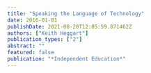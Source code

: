 ```yaml
---
title: "Speaking the Language of Technology"
date: 2016-01-01
publishDate: 2021-08-20T12:05:59.871462Z
authors: ["Keith Heggart"]
publication_types: ["2"]
abstract: ""
featured: false
publication: "*Independent Education*"
---
```


